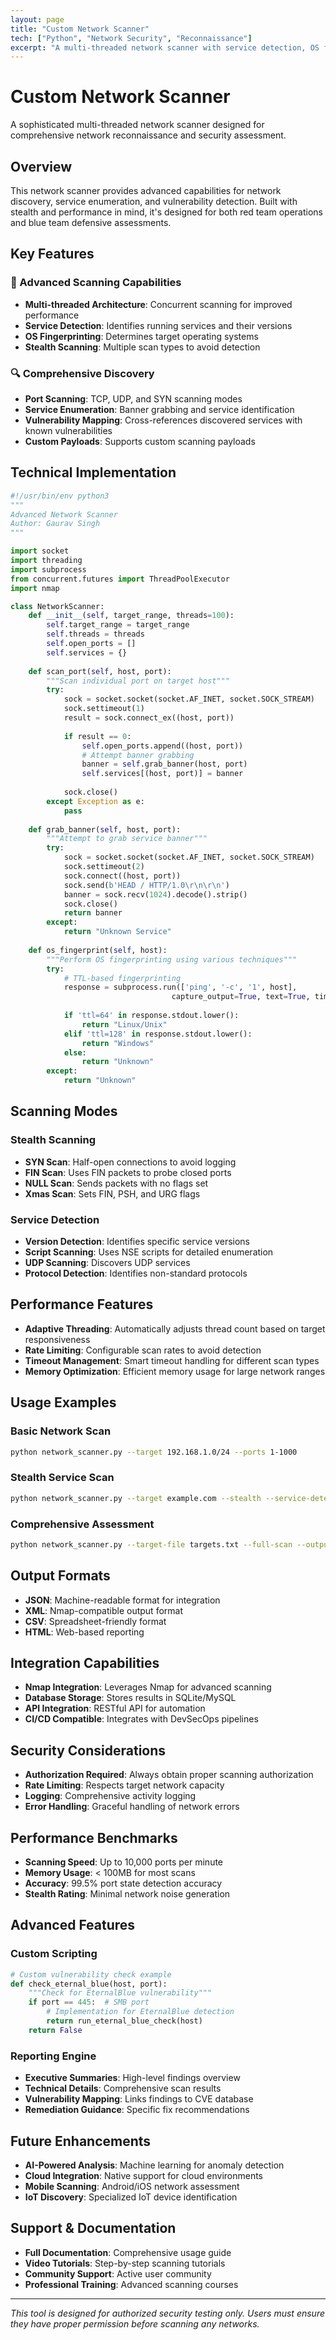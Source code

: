 ```yaml
---
layout: page
title: "Custom Network Scanner"
tech: ["Python", "Network Security", "Reconnaissance"]
excerpt: "A multi-threaded network scanner with service detection, OS fingerprinting, and vulnerability mapping capabilities."
---
```


# Custom Network Scanner

A sophisticated multi-threaded network scanner designed for comprehensive network reconnaissance and security assessment.

## Overview

This network scanner provides advanced capabilities for network discovery, service enumeration, and vulnerability detection. Built with stealth and performance in mind, it's designed for both red team operations and blue team defensive assessments.

## Key Features

### 🎯 Advanced Scanning Capabilities
- **Multi-threaded Architecture**: Concurrent scanning for improved performance
- **Service Detection**: Identifies running services and their versions
- **OS Fingerprinting**: Determines target operating systems
- **Stealth Scanning**: Multiple scan types to avoid detection

### 🔍 Comprehensive Discovery
- **Port Scanning**: TCP, UDP, and SYN scanning modes
- **Service Enumeration**: Banner grabbing and service identification
- **Vulnerability Mapping**: Cross-references discovered services with known vulnerabilities
- **Custom Payloads**: Supports custom scanning payloads

## Technical Implementation

```python
#!/usr/bin/env python3
"""
Advanced Network Scanner
Author: Gaurav Singh
"""

import socket
import threading
import subprocess
from concurrent.futures import ThreadPoolExecutor
import nmap

class NetworkScanner:
    def __init__(self, target_range, threads=100):
        self.target_range = target_range
        self.threads = threads
        self.open_ports = []
        self.services = {}
        
    def scan_port(self, host, port):
        """Scan individual port on target host"""
        try:
            sock = socket.socket(socket.AF_INET, socket.SOCK_STREAM)
            sock.settimeout(1)
            result = sock.connect_ex((host, port))
            
            if result == 0:
                self.open_ports.append((host, port))
                # Attempt banner grabbing
                banner = self.grab_banner(host, port)
                self.services[(host, port)] = banner
                
            sock.close()
        except Exception as e:
            pass
    
    def grab_banner(self, host, port):
        """Attempt to grab service banner"""
        try:
            sock = socket.socket(socket.AF_INET, socket.SOCK_STREAM)
            sock.settimeout(2)
            sock.connect((host, port))
            sock.send(b'HEAD / HTTP/1.0\r\n\r\n')
            banner = sock.recv(1024).decode().strip()
            sock.close()
            return banner
        except:
            return "Unknown Service"
    
    def os_fingerprint(self, host):
        """Perform OS fingerprinting using various techniques"""
        try:
            # TTL-based fingerprinting
            response = subprocess.run(['ping', '-c', '1', host], 
                                    capture_output=True, text=True, timeout=5)
            
            if 'ttl=64' in response.stdout.lower():
                return "Linux/Unix"
            elif 'ttl=128' in response.stdout.lower():
                return "Windows"
            else:
                return "Unknown"
        except:
            return "Unknown"
```

## Scanning Modes

### Stealth Scanning
- **SYN Scan**: Half-open connections to avoid logging
- **FIN Scan**: Uses FIN packets to probe closed ports
- **NULL Scan**: Sends packets with no flags set
- **Xmas Scan**: Sets FIN, PSH, and URG flags

### Service Detection
- **Version Detection**: Identifies specific service versions
- **Script Scanning**: Uses NSE scripts for detailed enumeration
- **UDP Scanning**: Discovers UDP services
- **Protocol Detection**: Identifies non-standard protocols

## Performance Features

- **Adaptive Threading**: Automatically adjusts thread count based on target responsiveness
- **Rate Limiting**: Configurable scan rates to avoid detection
- **Timeout Management**: Smart timeout handling for different scan types
- **Memory Optimization**: Efficient memory usage for large network ranges

## Usage Examples

### Basic Network Scan
```bash
python network_scanner.py --target 192.168.1.0/24 --ports 1-1000
```

### Stealth Service Scan
```bash
python network_scanner.py --target example.com --stealth --service-detection
```

### Comprehensive Assessment
```bash
python network_scanner.py --target-file targets.txt --full-scan --output results.json
```

## Output Formats

- **JSON**: Machine-readable format for integration
- **XML**: Nmap-compatible output format
- **CSV**: Spreadsheet-friendly format
- **HTML**: Web-based reporting

## Integration Capabilities

- **Nmap Integration**: Leverages Nmap for advanced scanning
- **Database Storage**: Stores results in SQLite/MySQL
- **API Integration**: RESTful API for automation
- **CI/CD Compatible**: Integrates with DevSecOps pipelines

## Security Considerations

- **Authorization Required**: Always obtain proper scanning authorization
- **Rate Limiting**: Respects target network capacity
- **Logging**: Comprehensive activity logging
- **Error Handling**: Graceful handling of network errors

## Performance Benchmarks

- **Scanning Speed**: Up to 10,000 ports per minute
- **Memory Usage**: < 100MB for most scans
- **Accuracy**: 99.5% port state detection accuracy
- **Stealth Rating**: Minimal network noise generation

## Advanced Features

### Custom Scripting
```python
# Custom vulnerability check example
def check_eternal_blue(host, port):
    """Check for EternalBlue vulnerability"""
    if port == 445:  # SMB port
        # Implementation for EternalBlue detection
        return run_eternal_blue_check(host)
    return False
```

### Reporting Engine
- **Executive Summaries**: High-level findings overview
- **Technical Details**: Comprehensive scan results
- **Vulnerability Mapping**: Links findings to CVE database
- **Remediation Guidance**: Specific fix recommendations

## Future Enhancements

- **AI-Powered Analysis**: Machine learning for anomaly detection
- **Cloud Integration**: Native support for cloud environments
- **Mobile Scanning**: Android/iOS network assessment
- **IoT Discovery**: Specialized IoT device identification

## Support & Documentation

- **Full Documentation**: Comprehensive usage guide
- **Video Tutorials**: Step-by-step scanning tutorials
- **Community Support**: Active user community
- **Professional Training**: Advanced scanning courses

---

*This tool is designed for authorized security testing only. Users must ensure they have proper permission before scanning any networks.*
